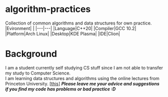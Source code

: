 # algorithm-practices
Collection of common algorithms and data structures for own practice.  
|Evironment| | |---|---| |Language|C++20| |Compiler|GCC 10.2| |Platform|Arch Linux| |Desktop|KDE Plasma| |IDE|Clion|
# Background

I am a student currently self studying CS stuff since I am not able to transfer my study to Computer Science.  
I am learning data structures and algorithms using the online lectures from Princeton
University. [[this](https://algs4.cs.princeton.edu/lectures/)] 
**_Please leave me your advice and suggestions if you find my code has problems or bad practice :D_**
